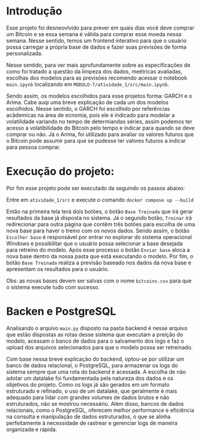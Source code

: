 # Introdução

Esse projeto foi desneovlvido para prever em quais dias você deve comprar um Bitcoin e se essa semana é válida para comprar esse moeda nessa semana. Nesse sentido, temos um frontend interativo para que o usuário possa carregar a própria base de dados e fazer suas previsões de forma personalizada.

Nesse sentido, para ver mais aprofundamente sobre as especificações de como foi tratado a questão da limpeza dos dados, meétricas avaliadas, escolhas dos modelos para as previsões recomendo acessar o notebook `main.ipynb` localizando em `MODULO-7/atividade_1/src/main.ipynb`.

Sendo assim, os modelos escolhidos para esse projetos forma: GARCH e o Arima. Cabe auqi uma breve explicação de cada um dos modelos escolhidos. Nesse sentido, o GARCH foi escolhido por referências acâdemicas na área de ecnomia, pois ele é indicado para modelar a volatilidade variando no tempo de determiandas séries, assim podemos ter acesso a volatibilidade do Bitcoin pelo tempo e indicar para quando se deve comprar ou não. Já o Arima, foi utilizado para avaliar os valores futuros que o Bitcoin pode assumir para que se pudesse ter valores futuros a indicar para pessoa comprar.

# Execução do projeto:

Por fim esse projeto pode ser executado da seguindo os passos abaixo:

Entre em `atividade_1/src` e execute o comando `docker compose up --build`

Então na primeira tela terá dois botões, o botão `Base Treinada` que irá gerar resultados da base já disposta no sistema. Já o segundo botão, `Treinar` irá redirecionar para outra página que contêm três botões para escolha de uma nova base para haver o treino com os novos dados. Sendo assim, o botão `Escolher base` é responsável por entrar no explorar do sistema operacional Windows e possibilitar que o usuário possa selecionar a base desejada para retreino do modelo. Após esse processo o botão `Enviar base` aloca a nova base dentro da nossa pasta que está executando o modelo. Por fim, o botão `Base Treinada` realiza a previsão baseado nos dados da nova base e apresentam os resultados para o usuário. 

Obs: as novas bases devem ser salvas com o nome `bitcoins.csv` para que o sistema execute tudo com sucesso.

# Backen e PostgreSQL

Analisando o arquivo `main.py` disposto na pasta backend é nesse arquivo que estão dispostas as rotas desse sistema que executam a preição do modelo, acessam o banco de dados para o salvamento dos logs e faz o upload dos arquivos selecionados para que o modelo possa ser retreinado.

Com base nessa breve explicação do backend, optou-se por utilizar um banco de dados relacional, o PostgreSQL, para armazenar os logs do sistema sempre que uma rota do backend é acessada. A escolha de não adotar um datalake foi fundamentada pela natureza dos dados e os objetivos do projeto. Como os logs já são gerados em um formato estruturado e refinado, o uso de um datalake, que geralmente é mais adequado para lidar com grandes volumes de dados brutos e não estruturados, não se mostrou necessário. Além disso, bancos de dados relacionais, como o PostgreSQL, oferecem melhor performance e eficiência na consulta e manipulação de dados estruturados, o que se alinha perfeitamente à necessidade de rastrear e gerenciar logs de maneira organizada e rápida.